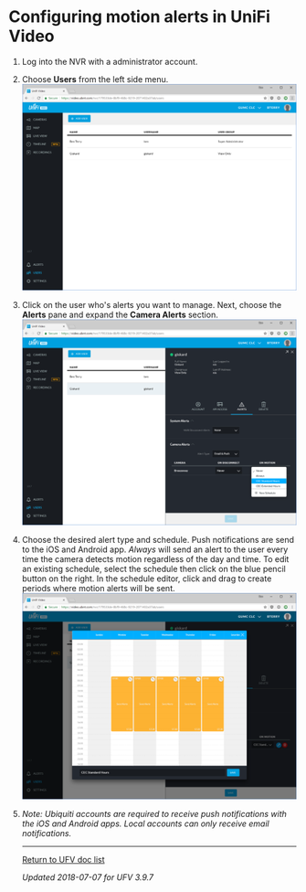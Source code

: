 # Configuring motion alerts in UniFi Video

1. Log into the NVR with a administrator account.

2. Choose **Users** from the left side menu.
   ![UFV-ConfigAlerts-02](UFV-ConfigAlerts.assets/UFV-ConfigAlerts-02.png)
   

3. Click on the user who's alerts you want to manage. Next, choose the **Alerts** pane and expand the **Camera Alerts** section.
   ![UFV-ConfigAlerts-03](UFV-ConfigAlerts.assets/UFV-ConfigAlerts-03.png)

   

4. Choose the desired alert type and schedule. Push notifications are send to the iOS and Android app. *Always* will send an alert to the user every time the camera detects motion regardless of the day and time. To edit an existing schedule, select the schedule then click on the blue pencil button on the right. In the schedule editor, click and drag to create periods where motion alerts will be sent.
   ![Editing a motion schedule](UFV-ConfigAlerts.assets/UFV-ConfigAlerts-05.png)

   

5. *Note: Ubiquiti accounts are required to receive push notifications with the iOS and Android apps. Local accounts can only receive email notifications.*

   ------

   [Return to UFV doc list](/GUMCdocs/UFVdocs/index.html)															

   *Updated 2018-07-07 for UFV 3.9.7*